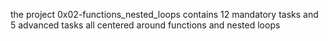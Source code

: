 the project 0x02-functions_nested_loops contains 12 mandatory tasks and 5 advanced tasks all centered around functions and nested loops

